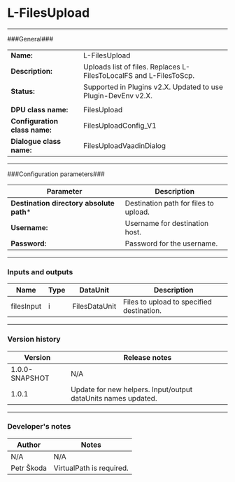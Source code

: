 # L-FilesUpload #
----------

###General###

|                              |                                                                             |
|------------------------------|-----------------------------------------------------------------------------|
|**Name:**                     |L-FilesUpload                                                                |
|**Description:**              |Uploads list of files. Replaces L-FilesToLocalFS and L-FilesToScp.           |
|**Status:**                   |Supported in Plugins v2.X. Updated to use Plugin-DevEnv v2.X.       |
|                              |                                                                             |
|**DPU class name:**           |FilesUpload                                                                  | 
|**Configuration class name:** |FilesUploadConfig_V1                                                         |
|**Dialogue class name:**      |FilesUploadVaadinDialog                                                      |

***

###Configuration parameters###

|Parameter                                       |Description                                                              |
|------------------------------------------------|-------------------------------------------------------------------------|
|**Destination directory absolute path***        |Destination path for files to upload.                                    |
|**Username:**                                   |Username for destination host.                                           |
|**Password:**                                   |Password for the username.                                               |

***

### Inputs and outputs ###

|Name         |Type           |DataUnit      |Description                               |
|-------------|---------------|--------------|------------------------------------------|
|filesInput   |i              |FilesDataUnit |Files to upload to specified destination. |

***

### Version history ###

|Version          |Release notes               |
|-----------------|----------------------------|
|1.0.0-SNAPSHOT   |N/A                         |
|1.0.1            |Update for new helpers. Input/output dataUnits names updated. |

***

### Developer's notes ###

|Author           |Notes                           |
|-----------------|--------------------------------|
|N/A              |N/A                             | 
|Petr Škoda       |VirtualPath is required.        |
